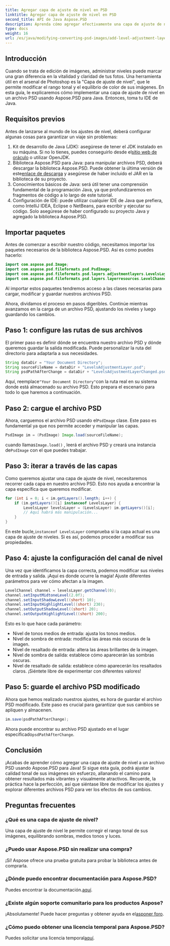 ```yaml
---
title: Agregar capa de ajuste de nivel en PSD
linktitle: Agregar capa de ajuste de nivel en PSD
second_title: API de Java Aspose.PSD
description: Aprenda cómo agregar efectivamente una capa de ajuste de nivel en sus archivos PSD usando Aspose.PSD para Java. Mejore sus habilidades de edición de imágenes.
type: docs
weight: 16
url: /es/java/modifying-converting-psd-images/add-level-adjustment-layer-psd/
---
```

## Introducción
Cuando se trata de edición de imágenes, administrar niveles puede marcar una gran diferencia en la vitalidad y claridad de tus fotos. Una herramienta útil en el arsenal de Photoshop es la "Capa de ajuste de nivel", que le permite modificar el rango tonal y el equilibrio de color de sus imágenes. En esta guía, le explicaremos cómo implementar una capa de ajuste de nivel en un archivo PSD usando Aspose.PSD para Java. Entonces, toma tu IDE de Java.
## Requisitos previos
Antes de lanzarse al mundo de los ajustes de nivel, deberá configurar algunas cosas para garantizar un viaje sin problemas:
1.  Kit de desarrollo de Java (JDK): asegúrese de tener el JDK instalado en su máquina. Si no lo tienes, puedes conseguirlo desde el[sitio web de oráculo](https://www.oracle.com/java/technologies/javase-jdk11-downloads.html) o utilizar OpenJDK.
2.  Biblioteca Aspose.PSD para Java: para manipular archivos PSD, deberá descargar la biblioteca Aspose.PSD. Puede obtener la última versión de este[enlace de descarga](https://releases.aspose.com/psd/java/) y asegúrese de haber incluido el JAR en la biblioteca de su proyecto.
3. Conocimientos básicos de Java: será útil tener una comprensión fundamental de la programación Java, ya que profundizaremos en fragmentos de código a lo largo de este tutorial.
4. Configuración de IDE: puede utilizar cualquier IDE de Java que prefiera, como IntelliJ IDEA, Eclipse o NetBeans, para escribir y ejecutar su código. Solo asegúrese de haber configurado su proyecto Java y agregado la biblioteca Aspose.PSD.

## Importar paquetes
Antes de comenzar a escribir nuestro código, necesitamos importar los paquetes necesarios de la biblioteca Aspose.PSD. Así es como puedes hacerlo:
```java
import com.aspose.psd.Image;
import com.aspose.psd.fileformats.psd.PsdImage;
import com.aspose.psd.fileformats.psd.layers.adjustmentlayers.LevelsLayer;
import com.aspose.psd.fileformats.psd.layers.layerresources.LevelChannel;
```
Al importar estos paquetes tendremos acceso a las clases necesarias para cargar, modificar y guardar nuestros archivos PSD.

Ahora, dividamos el proceso en pasos digeribles. Continúe mientras avanzamos en la carga de un archivo PSD, ajustando los niveles y luego guardando los cambios. 
## Paso 1: configure las rutas de sus archivos
El primer paso es definir dónde se encuentra nuestro archivo PSD y dónde queremos guardar la salida modificada. Puede personalizar la ruta del directorio para adaptarla a sus necesidades.
```java
String dataDir = "Your Document Directory";
String sourceFileName = dataDir + "LevelsAdjustmentLayer.psd";
String psdPathAfterChange = dataDir + "LevelsAdjustmentLayerChanged.psd";
```
 Aquí, reemplace`"Your Document Directory"`con la ruta real en su sistema donde está almacenado su archivo PSD. Esto prepara el escenario para todo lo que haremos a continuación.
## Paso 2: cargue el archivo PSD
 Ahora, carguemos el archivo PSD usando el`PsdImage` clase. Este paso es fundamental ya que nos permite acceder y manipular las capas.
```java
PsdImage im = (PsdImage) Image.load(sourceFileName);
```
 cuando llamas`Image.load()` , leerá el archivo PSD y creará una instancia de`PsdImage` con el que puedes trabajar.
## Paso 3: iterar a través de las capas
Como queremos ajustar una capa de ajuste de nivel, necesitaremos recorrer cada capa en nuestro archivo PSD. Esto nos ayuda a encontrar la capa específica que queremos modificar.
```java
for (int i = 0; i < im.getLayers().length; i++) {
    if (im.getLayers()[i] instanceof LevelsLayer) {
        LevelsLayer levelsLayer = (LevelsLayer) im.getLayers()[i];
        // Aquí habrá más manipulación...
    }
}
```
 En este bucle,`instanceof LevelsLayer` comprueba si la capa actual es una capa de ajuste de niveles. Si es así, podemos proceder a modificar sus propiedades.
## Paso 4: ajuste la configuración del canal de nivel
Una vez que identificamos la capa correcta, podemos modificar sus niveles de entrada y salida. ¡Aquí es donde ocurre la magia! Ajuste diferentes parámetros para ver cómo afectan a la imagen.
```java
LevelChannel channel = levelsLayer.getChannel(0);
channel.setInputMidtoneLevel(2.0f);
channel.setInputShadowLevel((short) 10);
channel.setInputHighlightLevel((short) 230);
channel.setOutputShadowLevel((short) 20);
channel.setOutputHighlightLevel((short) 200);
```
Esto es lo que hace cada parámetro:
- Nivel de tonos medios de entrada: ajusta los tonos medios.
- Nivel de sombra de entrada: modifica las áreas más oscuras de la imagen.
- Nivel de resaltado de entrada: altera las áreas brillantes de la imagen.
- Nivel de sombra de salida: establece cómo aparecerán las sombras oscuras.
- Nivel de resaltado de salida: establece cómo aparecerán los resaltados claros.
¡Siéntete libre de experimentar con diferentes valores!
## Paso 5: guarde el archivo PSD modificado
Ahora que hemos realizado nuestros ajustes, es hora de guardar el archivo PSD modificado. Este paso es crucial para garantizar que sus cambios se apliquen y almacenen.
```java
im.save(psdPathAfterChange);
```
 Ahora puede encontrar su archivo PSD ajustado en el lugar especificado`psdPathAfterChange`. 
## Conclusión
¡Acabas de aprender cómo agregar una capa de ajuste de nivel a un archivo PSD usando Aspose.PSD para Java! Si sigue esta guía, podrá ajustar la calidad tonal de sus imágenes sin esfuerzo, allanando el camino para obtener resultados más vibrantes y visualmente atractivos. Recuerde, la práctica hace la perfección, así que siéntase libre de modificar los ajustes y explorar diferentes archivos PSD para ver los efectos de sus cambios.
## Preguntas frecuentes
### ¿Qué es una capa de ajuste de nivel?
Una capa de ajuste de nivel le permite corregir el rango tonal de sus imágenes, equilibrando sombras, medios tonos y luces.
### ¿Puedo usar Aspose.PSD sin realizar una compra?
¡Sí! Aspose ofrece una prueba gratuita para probar la biblioteca antes de comprarla.
### ¿Dónde puedo encontrar documentación para Aspose.PSD?
 Puedes encontrar la documentación.[aquí](https://reference.aspose.com/psd/java/).
### ¿Existe algún soporte comunitario para los productos Aspose?
 ¡Absolutamente! Puede hacer preguntas y obtener ayuda en el[asponer foro](https://forum.aspose.com/c/psd/34).
### ¿Cómo puedo obtener una licencia temporal para Aspose.PSD?
 Puedes solicitar una licencia temporal[aquí](https://purchase.aspose.com/temporary-license/).